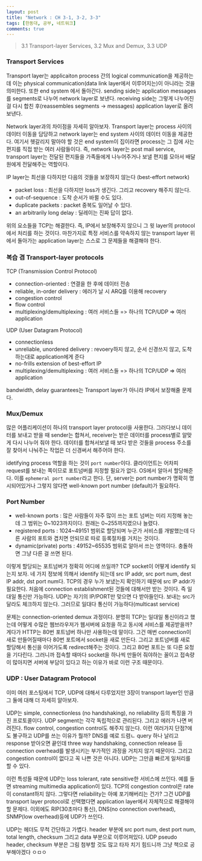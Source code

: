 ```yaml
---
layout: post
title: "Network : CH 3-1, 3-2, 3-3"
tags: [한동대, 공부, 네트워크]
comments: true
---
```


> 3.1 Transport-layer Services, 3.2 Mux and Demux, 3.3 UDP  

### Transport Services  
Transport layer는 applicaiton process 간의 logical communication을 제공하는데 이는 physical communication(data link layer에서 이루어지는)이 아니라는 것을 의미한다. 또한 end system 에서 돌아간다. sending side는 application messages를 segments로 나누어 network layer로 보낸다. receiving side는 그렇게 나누어진걸 다시 합친 후(reassembles segments -> messages) application layer로 올려보낸다.  

Network layer과의 차이점을 자세히 알아보자. Transport layer는 process 사이의 데이터 이동을 담당하고 network layer는 end system 사이의 데이터 이동을 제공한다. 여기서 헷갈리지 말아야 할 것은 end system이 집이라면 process는 그 집에 사는 편지를 직접 받는 여러 사람들이다. 즉, network layer는 post mail service, transport layer는 전달된 편지들을 가족들에게 나누어주거나 보낼 편지를 모아서 배달원에게 전달해주는 역할이다.  

IP layer는 최선을 다하지만 다음의 것들을 보장하지 않는다 (best-effort network)  
- packet loss : 최선을 다하지만 loss가 생긴다. 그리고 recovery 해주지 않는다.  
- out-of-sequence : 도착 순서가 바뀔 수도 있다.  
- duplicate packets : packet 중복도 일어날 수 있다.  
- an arbitrarily long delay : 딜레이는 진짜 답이 없다.  

위의 요소들을 TCP는 해결한다. 즉, IP에서 보장해주지 않으니 그 윗 layer의 protocol에서 처리를 하는 것이다. 마찬가지로 특정 서비스를 약속하지 않는 transport layer 위에서 돌아가는 application layer는 스스로 그 문제들을 해결해야 한다.  

### 복습 겸 Transport-layer protocols  
TCP (Transmission Control Protocol)  
- connection-oriented : 연결을 한 후에 데이터 전송  
- reliable, in-order delivery : 에러가 날 시 ARQ를 이용해 recovery  
- congestion control  
- flow control  
- multiplexing/demultiplexing : 여러 서비스들 => 하나의 TCP/UDP => 여러 application  

UDP (User Datagram Protocol)  
- connectionless  
- unreliable, unordered delivery : revoery하지 않고, 순서 신경쓰지 않고, 도착하는대로 application에게 준다  
- no-frills extension of best-effort IP  
- multiplexing/demultiplexing : 여러 서비스들 => 하나의 TCP/UDP => 여러 application  

bandwidth, delay guarantees는 Transport layer가 아니라 IP에서 보장해줄 문제다.  

### Mux/Demux  
많은 어플리케이션이 하나의 transport layer protocol을 사용한다. 그러다보니 데이터를 보내고 받을 때 sender는 합쳐서, receiver는 받은 데이터를 process별로 알맞게 다시 나누어 줘야 한다. 데이터를 합쳐서보낼 때 보다 받은 것들을 process 주소를 잘 찾아서 나눠주는 작업은 더 신경써서 해주어야 한다.  

idetifying process 역할을 하는 것이 `port number`이다. 클라이언트는 어차피 request를 보내는 쪽이므로 포트넘버를 지정할 필요가 없다. OS에서 알아서 할당해준다. 이를 `ephemeral port number`라고 한다. 단, server는 port number가 명확히 명시되어있거나 그렇지 않다면 well-known port number (default)가 필요하다.  

### Port Number  
- well-known ports : 많은 사람들이 자주 많이 쓰는 포트 넘버는 미리 지정해 놓는데 그 범위는 0~1023까지이다. 원래는 0~255까지였으나 늘렸다.  
- registered ports : 1024~49151 범위로 할당되며 누군가 서비스를 개발했는데 다른 사람의 포트와 겹치면 안되므로 따로 등록절차를 거치는 것이다.  
- dynamic(private) ports : 49152~65535 범위로 알아서 쓰는 영역이다. 충돌하면 그냥 다른 걸 쓰면 된다. 

이렇게 할당되는 포트넘버가 정확히 어디에 쓰일까? TCP socket이 어떻게 identify 되는지 보자. 네 가지 정보에 의해서 identify 되는데 src IP addr, src port num, dest IP addr, dst port num다. TCP의 경우 누가 보냈는지 확인하기 때문에 src IP addr가 필요한다. 처음에 connection establishment된 것들에 대해서만 받는 것이다. 즉 일대일 통신만 가능하다. UDP는 자기의 IP/PORT만 맞으면 다 받아들인다. 보내는 src가 달라도 체크하지 않는다. 그러므로 일대다 통신이 가능하다(multicast service)  

문제는 connection-oriented demux 과정이다. 분명히 TCP는 일대일 통신이라고 했는데 어떻게 수많은 웹브라우저가 웹서버에 요청을 하고 동시에 서비스를 제공받을까? 게다가 HTTP는 80번 포트넘버 하나만 사용하는데 말이다. 그건 매번 connection이 새로 만들어질때마다 80번 포트에서 socket을 새로 만든다. 그리고 포트넘버를 새로 할당해서 통신을 이어가도록 redirect해주는 것이다. 그리고 80번 포트는 또 다른 요청을 기다린다. 그러니까 접속할 때마다 socket을 하나씩 만들어 줘야하는 꼴이고 접속량이 많아지면 서버에 부담이 있다고 하는 이유가 바로 이런 구조 때문이다.  

### UDP : User Datagram Protocol  
이미 여러 포스팅에서 TCP, UDP에 대해서 다루었지만 3장이 transport layer인 만큼 그 둘에 대해 더 자세히 알아보자.  

UDP는 simple, connectionless (no handshaking), no reliability 등의 특징을 가진 프로토콜이다. UDP segment는 각각 독립적으로 관리된다. 그리고 에러가 나면 버려진다. flow control, congestion control도 해주지 않는다. 이런 여러가지 단점?에도 불구하고 UDP를 쓰는 이유가 뭘까? DNS를 예로 드렴ㄴ query 하나 날리고 response 받아오면 끝인데 three way handshaking, connection release 등 connection overhead를 발생시키는 부가적인 과정을 거치지 않기 때문이다. 그리고 congestion control이 없다고 꼭 나쁜 것은 아니다. UDP는 그만큼 빠르게 일처리를 할 수 있다.  

이런 특성들 때문에 UDP는 loss tolerant, rate sensitive한 서비스에 쓰인다. 예를 들면 streaming multimedia application이 있다. TCP의 congestion control은 rate이 constant하지 않다. 그렇다면 reliability는 아예 포기해버리는 건가? 그건 UDP를 transport layer protocol로 선택했다면 application layer에서 자체적으로 해결해야할 문제다. 이외에도 RIP(30초마다 통신), DNS(no connection overhead), SNMP(low overhead)등에 UDP가 쓰인다.  

UDP는 헤더도 무척 간단하고 가볍다. header 부분에 src port num, dest port num, total length, checksum 그리고 data 부분으로 이루어져있다. UDP pseudo header, checksum 부분은 그림 첨부할 것도 많고 타자 치기 힘드니까 그냥 책으로 공부해야겠다 ㅇㅁㅇ  